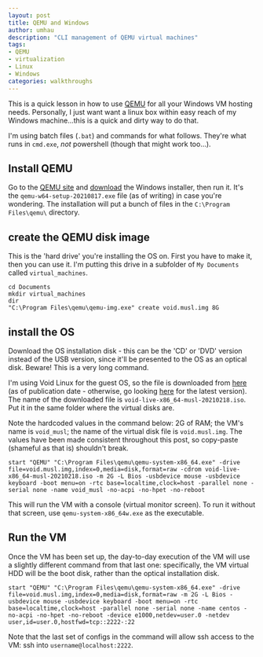 ```yaml
---
layout: post
title: QEMU and Windows
author: umhau
description: "CLI management of QEMU virtual machines"
tags: 
- QEMU
- virtualization
- Linux
- Windows
categories: walkthroughs
---
```


This is a quick lesson in how to use [QEMU](https://www.qemu.org/) for all your Windows VM hosting needs. Personally, I just want want a linux box within easy reach of my Windows machine...this is a quick and dirty way to do that.   

I'm using batch files (`.bat`) and commands for what follows. They're what runs in `cmd.exe`, _not_ powershell (though that might work too...).

## Install QEMU

Go to the [QEMU site](https://www.qemu.org/download/#windows) and [download](https://qemu.weilnetz.de/w64/) the Windows installer, then run it. It's the `qemu-w64-setup-20210817.exe` file (as of writing) in case you're wondering.  The installation will put a bunch of files in the `C:\Program Files\qemu\` directory.

## create the QEMU disk image

This is the 'hard drive' you're installing the OS on. First you have to make it, then you can use it. I'm putting this drive in a subfolder of `My Documents` called `virtual_machines`.

```Batch
cd Documents
mkdir virtual_machines
dir
"C:\Program Files\qemu\qemu-img.exe" create void.musl.img 8G
```

## install the OS

Download the OS installation disk - this can be the 'CD' or 'DVD' version instead of the USB version, since it'll be presented to the OS as an optical disk.  Beware! This is a very long command.  

I'm using Void Linux for the guest OS, so the file is downloaded from [here](https://alpha.de.repo.voidlinux.org/live/current/void-live-x86_64-musl-20210218.iso) (as of publication date - otherwise, go looking [here](https://voidlinux.org/download/) for the latest version).  The name of the downloaded file is `void-live-x86_64-musl-20210218.iso`. Put it in the same folder where the virtual disks are. 

Note the hardcoded values in the command below: 2G of RAM; the VM's name is `void_musl`; the name of the virtual disk file is `void.musl.img`. The values have been made consistent throughout this post, so copy-paste (shameful as that is) shouldn't break.

```Batch
start "QEMU" "C:\Program Files\qemu\qemu-system-x86_64.exe" -drive file=void.musl.img,index=0,media=disk,format=raw -cdrom void-live-x86_64-musl-20210218.iso -m 2G -L Bios -usbdevice mouse -usbdevice keyboard -boot menu=on -rtc base=localtime,clock=host -parallel none -serial none -name void_musl -no-acpi -no-hpet -no-reboot 
```

This will run the VM with a console (virtual monitor screen). To run it without that screen, use `qemu-system-x86_64w.exe` as the executable.

## Run the VM

Once the VM has been set up, the day-to-day execution of the VM will use a slightly different command from that last one: specifically, the VM virtual HDD will be the boot disk, rather than the optical installation disk.

```Batch
start "QEMU" "C:\Program Files\qemu\qemu-system-x86_64.exe" -drive file=void.musl.img,index=0,media=disk,format=raw -m 2G -L Bios -usbdevice mouse -usbdevice keyboard -boot menu=on -rtc base=localtime,clock=host -parallel none -serial none -name centos -no-acpi -no-hpet -no-reboot -device e1000,netdev=user.0 -netdev user,id=user.0,hostfwd=tcp::2222-:22
```

Note that the last set of configs in the command will allow ssh access to the VM: ssh into `username@localhost:2222`.

